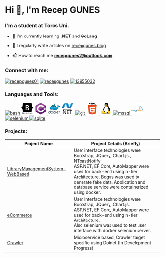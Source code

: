 <h1 align="left">Hi 👋, I'm Recep GUNES</h1>
<h3 align="left">I'm a student at Toros Uni.</h3>

- 🌱 I’m currently learning **.NET** and **GoLang**

- 📝 I regularly write articles on [recepgunes.blog](https://recepgunes.blog/)

- 📫 How to reach me **recepgunes2@outlook.com**

<h3 align="left">Connect with me:</h3>
<p align="left">
<a href="https://twitter.com/recepgunes01" target="blank"><img align="center" src="https://raw.githubusercontent.com/rahuldkjain/github-profile-readme-generator/master/src/images/icons/Social/twitter.svg" alt="recepgunes01" height="30" width="40" /></a>
<a href="https://linkedin.com/in/recepgunes" target="blank"><img align="center" src="https://raw.githubusercontent.com/rahuldkjain/github-profile-readme-generator/master/src/images/icons/Social/linked-in-alt.svg" alt="recepgunes" height="30" width="40" /></a>
<a href="https://stackoverflow.com/users/13955032" target="blank"><img align="center" src="https://raw.githubusercontent.com/rahuldkjain/github-profile-readme-generator/master/src/images/icons/Social/stack-overflow.svg" alt="13955032" height="30" width="40" /></a>
</p>

<h3 align="left">Languages and Tools:</h3>
<p align="left"> <a href="https://www.gnu.org/software/bash/" target="_blank" rel="noreferrer"> <img src="https://www.vectorlogo.zone/logos/gnu_bash/gnu_bash-icon.svg" alt="bash" width="40" height="40"/> </a> <a href="https://getbootstrap.com" target="_blank" rel="noreferrer"> <img src="https://raw.githubusercontent.com/devicons/devicon/master/icons/bootstrap/bootstrap-plain-wordmark.svg" alt="bootstrap" width="40" height="40"/> </a> <a href="https://www.w3schools.com/cs/" target="_blank" rel="noreferrer"> <img src="https://raw.githubusercontent.com/devicons/devicon/master/icons/csharp/csharp-original.svg" alt="csharp" width="40" height="40"/> </a> <a href="https://www.docker.com/" target="_blank" rel="noreferrer"> <img src="https://raw.githubusercontent.com/devicons/devicon/master/icons/docker/docker-original-wordmark.svg" alt="docker" width="40" height="40"/> </a> <a href="https://dotnet.microsoft.com/" target="_blank" rel="noreferrer"> <img src="https://raw.githubusercontent.com/devicons/devicon/master/icons/dot-net/dot-net-original-wordmark.svg" alt="dotnet" width="40" height="40"/> </a> <a href="https://git-scm.com/" target="_blank" rel="noreferrer"> <img src="https://www.vectorlogo.zone/logos/git-scm/git-scm-icon.svg" alt="git" width="40" height="40"/> </a> <a href="https://www.w3.org/html/" target="_blank" rel="noreferrer"> <img src="https://raw.githubusercontent.com/devicons/devicon/master/icons/html5/html5-original-wordmark.svg" alt="html5" width="40" height="40"/> </a> <a href="https://www.linux.org/" target="_blank" rel="noreferrer"> <img src="https://raw.githubusercontent.com/devicons/devicon/master/icons/linux/linux-original.svg" alt="linux" width="40" height="40"/> </a> <a href="https://www.microsoft.com/en-us/sql-server" target="_blank" rel="noreferrer"> <img src="https://www.svgrepo.com/show/303229/microsoft-sql-server-logo.svg" alt="mssql" width="40" height="40"/> </a> <a href="https://www.mysql.com/" target="_blank" rel="noreferrer"> <img src="https://raw.githubusercontent.com/devicons/devicon/master/icons/mysql/mysql-original-wordmark.svg" alt="mysql" width="40" height="40"/> </a> <a href="https://www.selenium.dev" target="_blank" rel="noreferrer"> <img src="https://raw.githubusercontent.com/detain/svg-logos/780f25886640cef088af994181646db2f6b1a3f8/svg/selenium-logo.svg" alt="selenium" width="40" height="40"/> </a> <a href="https://www.sqlite.org/" target="_blank" rel="noreferrer"> <img src="https://www.vectorlogo.zone/logos/sqlite/sqlite-icon.svg" alt="sqlite" width="40" height="40"/> </a> </p>

<h3 align="left">Projects:</h3>
<table>
  <thead>
    <tr>
      <th>Project Name</th>
      <th>Project Details (Briefly)</th>
    </tr>
  </thead>
  <tbody>
    <tr>
      <td><a href="https://github.com/recepgunes1/LibraryManagementSystem-WebBased" target="_blank">LibraryManagementSystem-WebBased</a></td>
      <td>User interface technologies were Bootstrap, JQuery, Chart.js., NToastNotify<br/>ASP.NET, EF Core, AutoMapper were used for back-end using n-tier Architecture. Bogus was used to generate fake data. Application and database service were containerized using docker.</td>
    </tr>
    <tr>
      <td><a href="https://github.com/recepgunes1/eCommerce" target="_blank">eCommerce</a></td>
      <td>User interface technologies were Bootstrap, JQuery, Chart.js.<br/>ASP.NET, EF Core, AutoMapper were used for back-end using n-tier Architecture.<br/>Also selenium was used to test user interface with docker selenium server.</td>
    </tr>
        <tr>
      <td><a href="https://github.com/recepgunes1/Crawler" target="_blank">Crawler</a></td>
      <td>Microservice based, Crawler target specific using Dotnet (In Development Progress)</td>
    </tr>
  </tbody>
</table>

